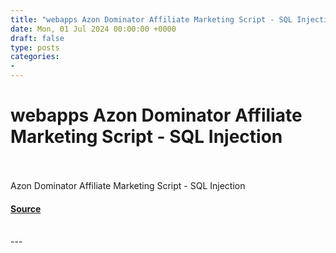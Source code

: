 ```yaml
---
title: "webapps Azon Dominator Affiliate Marketing Script - SQL Injection"
date: Mon, 01 Jul 2024 00:00:00 +0000
draft: false
type: posts
categories: 
- 
---
```

# webapps Azon Dominator Affiliate Marketing Script - SQL Injection

<br/>

<br/>
Azon Dominator Affiliate Marketing Script - SQL Injection

#### [Source](https://www.exploit-db.com/exploits/52059)

<br/>
---
